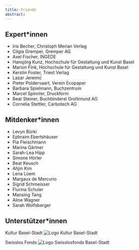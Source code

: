 ```yaml
---
title: Friends
abstract:
---
```


## Expert\*innen

- Iris Becher, Christoph Merian Verlag
- Cilgia Gremper, Gremper AG
- Axel Fischer, INGEDE
- Hansjörg Kunz, Hochschule für Gestaltung und Kunst Basel
- Marion Fink, Hochschule für Gestaltung und Kunst Basel
- Kerstin Foster, Triest Verlag
- Lazar Jeremić
- Pieter Poldervaart, Verein Ecopaper
- Barbara Spielmann, Buchzentrum
- Marcel Spinnler, Druckform
- Beat Steiner, Buchbinderei Grollimund AG
- Cornelia Stettler, Carbotech AG

## Mitdenker\*innen

- Levyn Bürki
- Ephraim Ebertshäuser
- Pia Fleischmann
- Marina Gärtner
- Sarah-Lea Hipp
- Simone Hörler
- Beat Keusch
- Ahjin Kim
- Lena Lüem
- Margaux de Mercurio
- Sigrid Schmeisser
- Flurina Schuler
- Mansing Tang
- Aline Wagner
- Sarah Wolfsberger

## Unterstützer\*innen

Kultur Basel-Stadt
<img src="/img/BS_Logo_Kultur.jpg" alt="Logo Kultur Basel-Stadt" class="max-w-[50%]"/>

Swisslos Fonds
<img src="/img/swissfondsbs.jpg" alt="Logo Swisslosfonds Basel-Stadt" class="max-w-[50%]"/>
